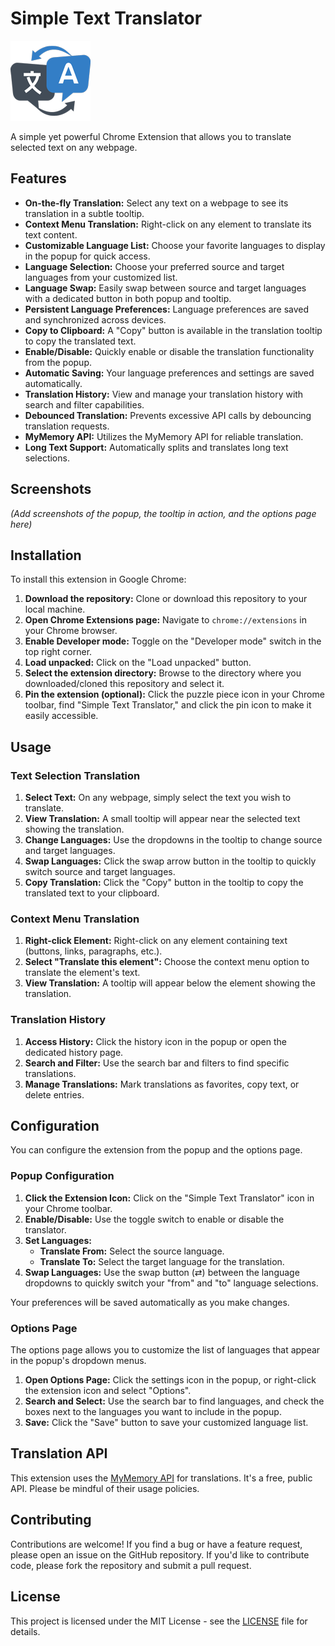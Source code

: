 # Simple Text Translator

![Extension Icon](images/icon128.png)

A simple yet powerful Chrome Extension that allows you to translate selected text on any webpage.

## Features

*   **On-the-fly Translation:** Select any text on a webpage to see its translation in a subtle tooltip.
*   **Context Menu Translation:** Right-click on any element to translate its text content.
*   **Customizable Language List:** Choose your favorite languages to display in the popup for quick access.
*   **Language Selection:** Choose your preferred source and target languages from your customized list.
*   **Language Swap:** Easily swap between source and target languages with a dedicated button in both popup and tooltip.
*   **Persistent Language Preferences:** Language preferences are saved and synchronized across devices.
*   **Copy to Clipboard:** A "Copy" button is available in the translation tooltip to copy the translated text.
*   **Enable/Disable:** Quickly enable or disable the translation functionality from the popup.
*   **Automatic Saving:** Your language preferences and settings are saved automatically.
*   **Translation History:** View and manage your translation history with search and filter capabilities.
*   **Debounced Translation:** Prevents excessive API calls by debouncing translation requests.
*   **MyMemory API:** Utilizes the MyMemory API for reliable translation.
*   **Long Text Support:** Automatically splits and translates long text selections.

## Screenshots

*(Add screenshots of the popup, the tooltip in action, and the options page here)*

## Installation

To install this extension in Google Chrome:

1.  **Download the repository:** Clone or download this repository to your local machine.
2.  **Open Chrome Extensions page:** Navigate to `chrome://extensions` in your Chrome browser.
3.  **Enable Developer mode:** Toggle on the "Developer mode" switch in the top right corner.
4.  **Load unpacked:** Click on the "Load unpacked" button.
5.  **Select the extension directory:** Browse to the directory where you downloaded/cloned this repository and select it.
6.  **Pin the extension (optional):** Click the puzzle piece icon in your Chrome toolbar, find "Simple Text Translator," and click the pin icon to make it easily accessible.

## Usage

### Text Selection Translation

1.  **Select Text:** On any webpage, simply select the text you wish to translate.
2.  **View Translation:** A small tooltip will appear near the selected text showing the translation.
3.  **Change Languages:** Use the dropdowns in the tooltip to change source and target languages.
4.  **Swap Languages:** Click the swap arrow button in the tooltip to quickly switch source and target languages.
5.  **Copy Translation:** Click the "Copy" button in the tooltip to copy the translated text to your clipboard.

### Context Menu Translation

1.  **Right-click Element:** Right-click on any element containing text (buttons, links, paragraphs, etc.).
2.  **Select "Translate this element":** Choose the context menu option to translate the element's text.
3.  **View Translation:** A tooltip will appear below the element showing the translation.

### Translation History

1.  **Access History:** Click the history icon in the popup or open the dedicated history page.
2.  **Search and Filter:** Use the search bar and filters to find specific translations.
3.  **Manage Translations:** Mark translations as favorites, copy text, or delete entries.

## Configuration

You can configure the extension from the popup and the options page.

### Popup Configuration

1.  **Click the Extension Icon:** Click on the "Simple Text Translator" icon in your Chrome toolbar.
2.  **Enable/Disable:** Use the toggle switch to enable or disable the translator.
3.  **Set Languages:**
    *   **Translate From:** Select the source language.
    *   **Translate To:** Select the target language for the translation.
4.  **Swap Languages:** Use the swap button (&#8644;) between the language dropdowns to quickly switch your "from" and "to" language selections.

Your preferences will be saved automatically as you make changes.

### Options Page

The options page allows you to customize the list of languages that appear in the popup's dropdown menus.

1.  **Open Options Page:** Click the settings icon in the popup, or right-click the extension icon and select "Options".
2.  **Search and Select:** Use the search bar to find languages, and check the boxes next to the languages you want to include in the popup.
3.  **Save:** Click the "Save" button to save your customized language list.

## Translation API

This extension uses the [MyMemory API](https://mymemory.translated.net/) for translations. It's a free, public API. Please be mindful of their usage policies.

## Contributing

Contributions are welcome! If you find a bug or have a feature request, please open an issue on the GitHub repository. If you'd like to contribute code, please fork the repository and submit a pull request.

## License

This project is licensed under the MIT License - see the [LICENSE](LICENSE) file for details.